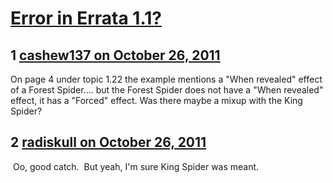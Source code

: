 # [Error in Errata 1.1?](https://community.fantasyflightgames.com/topic/55345-error-in-errata-11/)

## 1 [cashew137 on October 26, 2011](https://community.fantasyflightgames.com/topic/55345-error-in-errata-11/?do=findComment&comment=547656)

On page 4 under topic 1.22 the example mentions a "When revealed" effect of a Forest Spider.... but the Forest Spider does not have a "When revealed" effect, it has a "Forced" effect. Was there maybe a mixup with the King Spider?

## 2 [radiskull on October 26, 2011](https://community.fantasyflightgames.com/topic/55345-error-in-errata-11/?do=findComment&comment=547682)

 Oo, good catch.  But yeah, I'm sure King Spider was meant.

